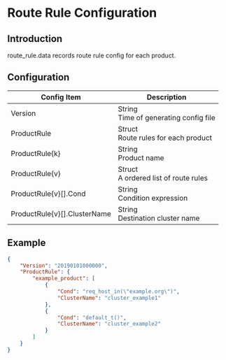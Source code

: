 # Route Rule Configuration

## Introduction

route_rule.data records route rule config for each product.

## Configuration

| Config Item | Description                                                  |
| ----------- | ------------------------------------------------------------ |
| Version     | String<br>Time of generating config file                               |
| ProductRule | Struct<br>Route rules for each product                                 |
| ProductRule{k}        | String<br>Product name                                       |
| ProductRule{v}        | Struct<br>A ordered list of route rules                      |
| ProductRule{v}[].Cond | String<br>Condition expression                               |
| ProductRule{v}[].ClusterName | String<br>Destination cluster name                    |

## Example

```json
{
    "Version": "20190101000000",
    "ProductRule": {
        "example_product": [
            {
                "Cond": "req_host_in(\"example.org\")",
                "ClusterName": "cluster_example1"
            },
            {
                "Cond": "default_t()",
                "ClusterName": "cluster_example2"
            }
        ]
    }
}
```
